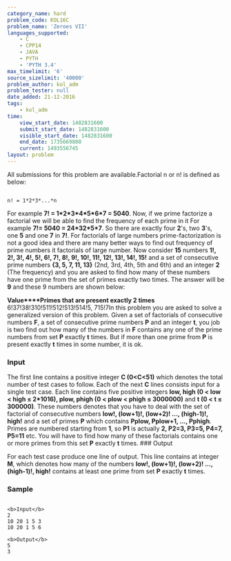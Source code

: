 ```yaml
---
category_name: hard
problem_code: KOL16C
problem_name: 'Zeroes VII'
languages_supported:
    - C
    - CPP14
    - JAVA
    - PYTH
    - 'PYTH 3.4'
max_timelimit: '6'
source_sizelimit: '40000'
problem_author: kol_adm
problem_tester: null
date_added: 21-12-2016
tags:
    - kol_adm
time:
    view_start_date: 1482831600
    submit_start_date: 1482831600
    visible_start_date: 1482831600
    end_date: 1735669800
    current: 1493556745
layout: problem
---
```

All submissions for this problem are available.Factorial n or n! is defined as below:

```

n! = 1*2*3*...*n

```
For example **7! = 1\*2\*3\*4\*5\*6\*7 = 5040**. Now, if we prime factorize a factorial we will be able to find the frequency of each prime in it For example **7!= 5040 = 24\*32\*5\*7**. So there are exactly four **2**'s, two **3**'s, one **5** and one **7** in **7!**. For factorials of large numbers prime-factorization is not a good idea and there are many better ways to find out frequency of prime numbers it factorials of large number. Now consider **15** numbers **1!, 2!, 3!, 4!, 5!, 6!, 7!, 8!, 9!, 10!, 11!, 12!, 13!, 14!, 15!** and a set of consecutive prime numbers **{3, 5, 7, 11, 13}** (2nd, 3rd, 4th, 5th and 6th) and an integer **2** (The frequency) and you are asked to find how many of these numbers have one prime from the set of primes exactly two times. The answer will be **9** and these 9 numbers are shown below:

**Value****Primes that are present exactly 2 times** 6!37!38!310!511!512!513!514!5, 715!7In this problem you are asked to solve a generalized version of this problem. Given a set of factorials of consecutive numbers **F**, a set of consecutive prime numbers **P** and an integer **t**, you job is two find out how many of the numbers in **F** contains any one of the prime numbers from set **P** exactly **t** times. But if more than one prime from **P** is present exactly **t** times in some number, it is ok.

### Input

The first line contains a positive integer **C (0<C<51)** which denotes the total number of test cases to follow. Each of the next **C** lines consists input for a single test case. Each line contains five positive integers **low, high (0 < low < high ≤ 2\*1016), plow, phigh (0 < plow < phigh ≤ 3000000)** and **t (0 < t ≤ 300000)**. These numbers denotes that you have to deal with the set of factorial of consecutive numbers **low!, (low+1)!, (low+2)! ..., (high-1)!, high!** and a set of primes **P** which contains **Pplow, Pplow+1, ..., Pphigh**. Primes are numbered starting from **1**, so **P1** is actually **2, P2=3, P3=5, P4=7, P5=11** etc. You will have to find how many of these factorials contains one or more primes from this set **P** exactly **t** times. ### Output

For each test case produce one line of output. This line contains at integer **M**, which denotes how many of the numbers **low!, (low+1)!, (low+2)! ..., (high-1)!, high!** contains at least one prime from set **P** exactly **t** times.

### Sample

```

<b>Input</b>
2
10 20 1 5 3
10 20 1 5 6

<b>Output</b>
5
3

```